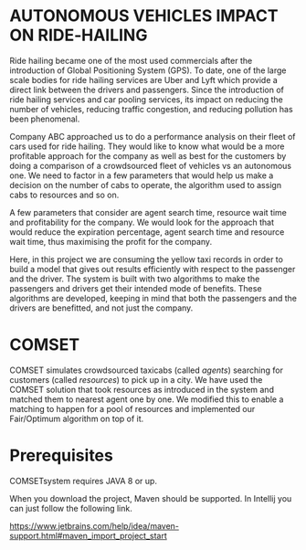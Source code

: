 # AUTONOMOUS VEHICLES IMPACT ON RIDE‐HAILING

Ride hailing became one of the most used commercials after the introduction of Global Positioning System (GPS). To date, one of  the large scale bodies for ride hailing services are Uber and Lyft which provide a direct link between the drivers and passengers. Since the introduction of ride hailing services and car pooling services, its impact on reducing the number of vehicles, reducing traffic congestion, and reducing pollution has been phenomenal. 

Company ABC approached us to do a performance analysis on their fleet of cars used for ride hailing. They would like to know what would be a more profitable approach for the company as well as best for the customers by doing a comparison of a crowdsourced fleet of vehicles vs an autonomous one. We need to factor in a few parameters that would help us make a decision on the number of cabs to operate, the algorithm used to assign cabs to resources and so on. 

A few parameters that consider are agent search time, resource wait time and profitability for the company. We would look for the approach that would reduce the expiration percentage, agent search time and resource wait time, thus maximising the profit for the company.

Here, in this project we are consuming the yellow taxi records in order to build a model that gives out results efficiently with respect to the passenger and the driver. The system is built with two algorithms to make the passengers and drivers get their intended mode of benefits. These algorithms are developed, keeping in mind that both the passengers and the drivers are benefitted, and not just the company.


# COMSET

COMSET simulates crowdsourced taxicabs (called <i>agents</i>) searching for customers (called <i>resources</i>) to pick up in a city. We have used the COMSET solution that took resources as introduced in the system and matched them to nearest agent one by one. We modified this to enable a matching to happen for a pool of resources and implemented our Fair/Optimum algorithm on top of it.

# Prerequisites

COMSETsystem requires JAVA 8 or up.

When you download the project, Maven should be supported. In Intellij you can just follow the following link.

https://www.jetbrains.com/help/idea/maven-support.html#maven_import_project_start


